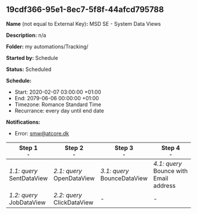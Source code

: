 ## 19cdf366-95e1-8ec7-5f8f-44afcd795788

**Name** (not equal to External Key)**:** MSD SE - System Data Views

**Description:** n/a

**Folder:** my automations/Tracking/

**Started by:** Schedule

**Status:** Scheduled

**Schedule:**

* Start: 2020-02-07 03:00:00 +01:00
* End: 2079-06-06 00:00:00 +01:00
* Timezone: Romance Standard Time
* Recurrance: every day until end date

**Notifications:**

* Error: smw@atcore.dk

| Step 1<br>_<small>-</small>_ | Step 2<br>_<small>-</small>_ | Step 3<br>_<small>-</small>_ | Step 4<br>_<small>-</small>_ |
| --- | --- | --- | --- |
| _1.1: query_<br>SentDataView | _2.1: query_<br>OpenDataView | _3.1: query_<br>BounceDataView | _4.1: query_<br>Bounce with Email address |
| _1.2: query_<br>JobDataView | _2.2: query_<br>ClickDataView | - | - |

